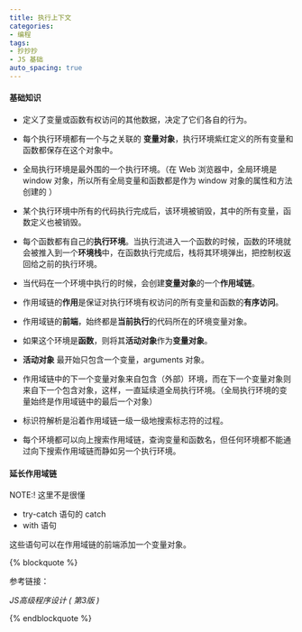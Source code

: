 ```yaml
---
title: 执行上下文
categories:
- 编程
tags:
- 抄抄抄
- JS 基础
auto_spacing: true
---
```

#### 基础知识

- 定义了变量或函数有权访问的其他数据，决定了它们各自的行为。

- 每个执行环境都有一个与之关联的 **变量对象**，执行环境紫红定义的所有变量和函数都保存在这个对象中。

- 全局执行环境是最外围的一个执行环境。（在 Web 浏览器中，全局环境是 window 对象，所以所有全局变量和函数都是作为 window 对象的属性和方法创建的 ）

<!-- more -->

- 某个执行环境中所有的代码执行完成后，该环境被销毁，其中的所有变量，函数定义也被销毁。

- 每个函数都有自己的**执行环境**。当执行流进入一个函数的时候，函数的环境就会被推入到一个**环境栈**中，在函数执行完成后，栈将其环境弹出，把控制权返回给之前的执行环境。

- 当代码在一个环境中执行的时候，会创建**变量对象**的一个**作用域链**。 

- 作用域链的**作用**是保证对执行环境有权访问的所有变量和函数的**有序访问**。

- 作用域链的**前端**，始终都是**当前执行**的代码所在的环境变量对象。

- 如果这个环境是**函数**，则将其**活动对象**作为**变量对象**。

- **活动对象** 最开始只包含一个变量，arguments 对象。

- 作用域链中的下一个变量对象来自包含（外部）环境，而在下一个变量对象则来自下一个包含对象，这样，一直延续道全局执行环境。（全局执行环境的变量始终是作用域链中的最后一个对象）

- 标识符解析是沿着作用域链一级一级地搜索标志符的过程。

- 每个环境都可以向上搜索作用域链，查询变量和函数名，但任何环境都不能通过向下搜索作用域链而静如另一个执行环境。


#### 延长作用域链 

NOTE:! 这里不是很懂

- try-catch 语句的 catch 
- with 语句

这些语句可以在作用域链的前端添加一个变量对象。

{% blockquote %}

参考链接：

_JS高级程序设计 ( 第3版 )_

{% endblockquote %}
